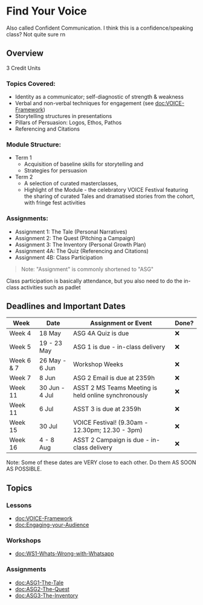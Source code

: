 # Find Your Voice

Also called Confident Communication. I think this is a confidence/speaking class? Not quite sure rn

## Overview

3 Credit Units

### Topics Covered:
- Identity as a communicator; self-diagnostic of strength & weakness
- Verbal and non-verbal techniques for engagement (see <doc:VOICE-Framework>)
- Storytelling structures in presentations
- Pillars of Persuasion: Logos, Ethos, Pathos
- Referencing and Citations

### Module Structure:
- Term 1
  - Acquisition of baseline skills for storytelling and
  - Strategies for persuasion
- Term 2
  - A selection of curated masterclasses,
  - Highlight of the Module - the celebratory VOICE Festival featuring the sharing of curated Tales and dramatised stories from the cohort, with fringe fest activities

### Assignments:
- Assignment 1: The Tale (Personal Narratives)
- Assignment 2: The Quest (Pitching a Campaign)
- Assignment 3: The Inventory (Personal Growth Plan)
- Assignment 4A: The Quiz (Referencing and Citations)
- Assignment 4B: Class Participation

> Note: "Assignment" is commonly shortened to "ASG"

Class participation is basically attendance, but you also need to do the in-class activities 
such as padlet

## Deadlines and Important Dates

| Week | Date | Assignment or Event | Done? |
| ---- | ---- | ---------- | ----- |
| Week 4 | 18 May | ASG 4A Quiz is due | ❌ |
| Week 5 | 19 - 23 May | ASG 1 is due - in-class delivery | ❌ |
| Week 6 & 7 | 26 May - 6 Jun | Workshop Weeks | ❌ |
| Week 7 | 8 Jun | ASG 2 Email is due at 2359h | ❌ |
| Week 11 | 30 Jun - 4 Jul | ASST 2 MS Teams Meeting is held online synchronously | ❌ |
| Week 11 | 6 Jul | ASST 3 is due at 2359h | ❌ |
| Week 15 | 30 Jul | VOICE Festival! (9.30am - 12.30pm; 12.30 - 3pm) | ❌ |
| Week 16 | 4 - 8 Aug | ASST 2 Campaign is due - in-class delivery | ❌ |

Note: Some of these dates are VERY close to each other. Do them AS SOON AS POSSIBLE.

## Topics

### Lessons
- <doc:VOICE-Framework>
- <doc:Engaging-your-Audience>

### Workshops
- <doc:WS1-Whats-Wrong-with-Whatsapp>

### Assignments
- <doc:ASG1-The-Tale>
- <doc:ASG2-The-Quest>
- <doc:ASG3-The-Inventory>